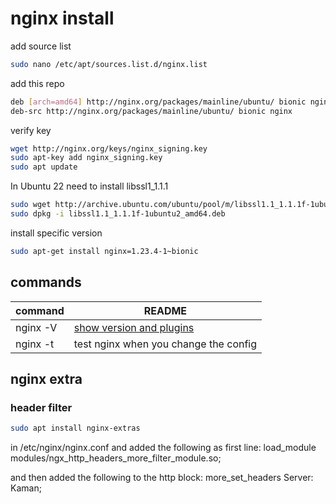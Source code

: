 # nginx install 
add source list

```sh
sudo nano /etc/apt/sources.list.d/nginx.list
```

add this repo 
```sh
deb [arch=amd64] http://nginx.org/packages/mainline/ubuntu/ bionic nginx
deb-src http://nginx.org/packages/mainline/ubuntu/ bionic nginx
```

verify key
```sh
wget http://nginx.org/keys/nginx_signing.key
sudo apt-key add nginx_signing.key
sudo apt update
```

In Ubuntu 22 need to install libssl1_1.1.1
```sh
sudo wget http://archive.ubuntu.com/ubuntu/pool/m/libssl1.1_1.1.1f-1ubuntu2_amd64.deb
sudo dpkg -i libssl1.1_1.1.1f-1ubuntu2_amd64.deb
```
install specific version
```sh
sudo apt-get install nginx=1.23.4-1~bionic
```

## commands

|command | README |
| ------ | ------ |
|nginx -V | [show version and plugins][mywiki] |
|nginx -t | test nginx when you change the config |

## nginx extra 
### header filter
```sh
sudo apt install nginx-extras
```
in /etc/nginx/nginx.conf and added the following as first line:
load_module modules/ngx_http_headers_more_filter_module.so;

and then added the following to the http block:
more_set_headers              Server: Kaman;


[mywiki]: <https://github.com/rasoulpoordelan/wiki/>
